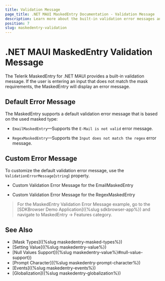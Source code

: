 ```yaml
---
title: Validation Message
page_title: .NET MAUI MaskedEntry Documentation - Validation Message
description: Learn more about the built-in validation error messages and how to define a custom error message in the Telerik UI for .NET MAUI MaskedEntry.
position: 7
slug: maskedentry-validation
---
```


# .NET MAUI MaskedEntry Validation Message

The Telerik MaskedEntry for .NET MAUI provides a built-in validation message. If the user is entering an input that does not match the mask requirements, the MaskedEntry will display an error message.

## Default Error Message

The MaskedEntry supports a default validation error message that is based on the used masked type:

* `EmailMaskedEntry`&mdash;Supports the `E-Mail is not valid` error message.

* `RegexMaskedEntry`&mdash;Supports the `Input does not match the regex` error message.

## Custom Error Message

To customize the default validation error message, use the `ValidationErrorMessage`(`string`) property.

* Custom Validation Error Message for the EmailMaskedEntry

<snippet id='emailmaskedentry-validationerrormessage-xaml' />

* Custom Validation Error Message for the RegexMaskedEntry

<snippet id='regexmaskedentry-validationerrormessage-xaml' />

> For the MaskedEntry Validation Error Message example, go to the [SDKBrowser Demo Application]({%slug sdkbrowser-app%}) and navigate to MaskedEntry -> Features category.


## See Also

- [Mask Types]({%slug maskedentry-masked-types%})
- [Setting Value]({%slug maskedentry-value%})
- [Null Values Support]({%slug maskedentry-value%}#null-value-support})
- [Prompt Character]({%slug maskedentry-prompt-character%})
- [Events]({%slug maskedentry-events%})
- [Globalization]({%slug maskedentry-globalization%})
